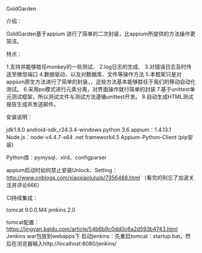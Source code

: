 GoldGarden

介绍：

GoldGarden基于appium 进行了简单的二次封装，比appium所提供的方法操作更简洁。

特点：

1.支持并能够胜任monkey的一些测试、
2.log日志的生成、
3.对错误日志及时传送至微信端口
4.数据驱动、以及对数据库、文件等操作方法
5.本框架只是对appium原生方法进行了简单的封装，，这些方法基本能够胜任于我们的移动自动化测试。
6.采用po模式进行元素分离，对界面操作就行简单的封装
7.基于unittest单元测试框架，所以测试文件与测试方法遵循unittest开发。
8.自动生成HTML测试报告生成并发送邮件。

安装说明：

jdk1.8.0
android-sdk_r24.3.4-windows
python 3.6
appium：1.4.13.1
Node.js：node-v4.4.7-x64
.net framework4.5
Appium-Python-Client (pip安装)

Python库：pymysql、xlrd、configparser


appium启动时如何禁止安装Unlock、Setting：http://www.cnblogs.com/xiaoxiaolulu/p/7356488.html  （看完的别忘了加波关注并评论666）


CI持续集成：

tomcat 9.0.0.M4
jenkins 2.0

tomcat配置：https://jingyan.baidu.com/article/54b6b9c0dd0c6a2d593b4743.html
Jenkins war包放到webapps下
启动jenkins：先重启tomcat：startup.bat，然后在浏览器输入http://localhost:8080/jenkins/


